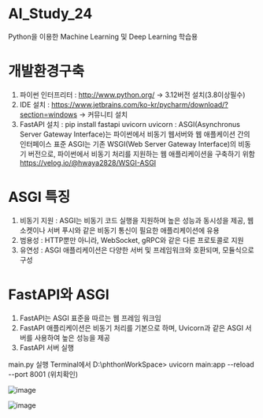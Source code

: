 # AI_Study_24
Python을 이용한 Machine Learning 및 Deep Learning 학습용

# 개발환경구축
1. 파이썬 인터프리터 : http://www.python.org/ -> 3.12버전 설치(3.8이상필수)
2. IDE 설치 : https://www.jetbrains.com/ko-kr/pycharm/download/?section=windows -> 커뮤니티 설치
3. FastAPI 설치 : pip install fastapi uvicorn uvicorn : ASGI(Asynchronus Server Gateway Interface)는 파이썬에서 비동기 웹서버와 웹 애플케이션 간의 인터페이스 표준 ASGI는 기존 WSGI(Web Server Gateway Interface)의 비동기 버전으로, 파이썬에서 비동기 처리를 지원하는 웹 애플리케이션을 구축하기 위함 https://velog.io/@hwaya2828/WSGI-ASGI

# ASGI 특징
1. 비동기 지원 : ASGI는 비동기 코드 실행을 지원하며 높은 성능과 동시성을 제공, 웹소켓이나 서버 푸시와 같은 비동기 통신이 필요한 애플리케이션에 유용
2. 범용성 : HTTP뿐만 아니라, WebSocket, gRPC와 같은 다른 프로토콜로 지원
3. 유연성 : ASGI 애플리케이션은 다양한 서버 및 프레임워크와 호환되며, 모듈식으로 구성

# FastAPI와 ASGI
1. FastAPI는 ASGI 표준을 따르는 웹 프레임 워크임
2. FastAPI 애플리케이션은 비동기 처리를 기본으로 하며, Uvicorn과 같은 ASGI 서버를 사용하여 높은 성능을 제공
3. FastAPI 서버 실행

main.py 실행
Terminal에서 D:\phthonWorkSpace> uvicorn main:app --reload --port 8001 (위치확인)

![image](https://github.com/user-attachments/assets/cbafc721-f6f9-4896-87c6-f30920d9e80b)

![image](https://github.com/user-attachments/assets/199264fc-7bb4-4d06-8345-ac4c66f368a3)

